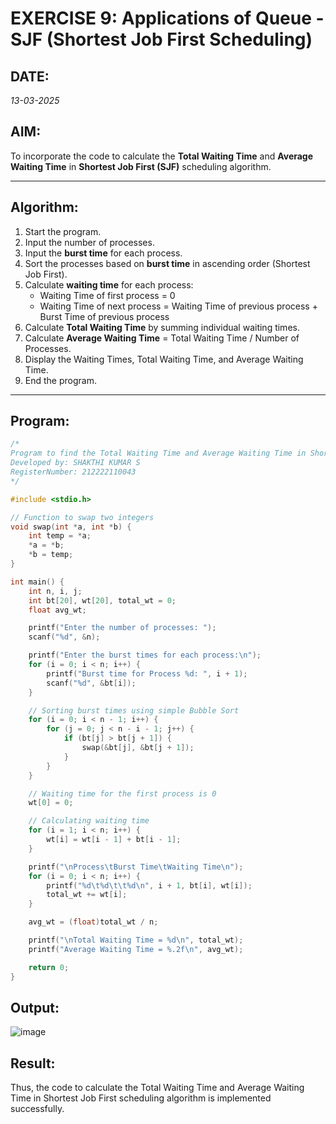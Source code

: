 # EXERCISE 9: Applications of Queue - SJF (Shortest Job First Scheduling)

## DATE:
*13-03-2025*

## AIM:
To incorporate the code to calculate the **Total Waiting Time** and **Average Waiting Time** in **Shortest Job First (SJF)** scheduling algorithm.

---

## Algorithm:
1. Start the program.
2. Input the number of processes.
3. Input the **burst time** for each process.
4. Sort the processes based on **burst time** in ascending order (Shortest Job First).
5. Calculate **waiting time** for each process:
   - Waiting Time of first process = 0
   - Waiting Time of next process = Waiting Time of previous process + Burst Time of previous process
6. Calculate **Total Waiting Time** by summing individual waiting times.
7. Calculate **Average Waiting Time** = Total Waiting Time / Number of Processes.
8. Display the Waiting Times, Total Waiting Time, and Average Waiting Time.
9. End the program.

---

##  Program:
```c
/*
Program to find the Total Waiting Time and Average Waiting Time in Shortest Job First scheduling algorithm.
Developed by: SHAKTHI KUMAR S
RegisterNumber: 212222110043
*/

#include <stdio.h>

// Function to swap two integers
void swap(int *a, int *b) {
    int temp = *a;
    *a = *b;
    *b = temp;
}

int main() {
    int n, i, j;
    int bt[20], wt[20], total_wt = 0;
    float avg_wt;

    printf("Enter the number of processes: ");
    scanf("%d", &n);

    printf("Enter the burst times for each process:\n");
    for (i = 0; i < n; i++) {
        printf("Burst time for Process %d: ", i + 1);
        scanf("%d", &bt[i]);
    }

    // Sorting burst times using simple Bubble Sort
    for (i = 0; i < n - 1; i++) {
        for (j = 0; j < n - i - 1; j++) {
            if (bt[j] > bt[j + 1]) {
                swap(&bt[j], &bt[j + 1]);
            }
        }
    }

    // Waiting time for the first process is 0
    wt[0] = 0;

    // Calculating waiting time
    for (i = 1; i < n; i++) {
        wt[i] = wt[i - 1] + bt[i - 1];
    }

    printf("\nProcess\tBurst Time\tWaiting Time\n");
    for (i = 0; i < n; i++) {
        printf("%d\t%d\t\t%d\n", i + 1, bt[i], wt[i]);
        total_wt += wt[i];
    }

    avg_wt = (float)total_wt / n;

    printf("\nTotal Waiting Time = %d\n", total_wt);
    printf("Average Waiting Time = %.2f\n", avg_wt);

    return 0;
}
```


## Output:

![image](https://github.com/user-attachments/assets/1f93ad93-8012-42e3-948d-25f6236a70c8)

## Result:
Thus, the code to calculate the Total Waiting Time and Average Waiting Time in Shortest Job First scheduling algorithm is implemented successfully.
